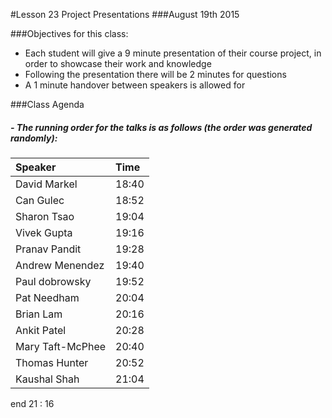 #Lesson 23 Project Presentations
###August 19th 2015

###Objectives for this class:
 * Each student will give a 9 minute presentation of their course project, in order to showcase their work and knowledge
 * Following the presentation there will be 2 minutes for questions
 * A 1 minute handover between speakers is allowed for
 
###Class Agenda
##### - The running order for the talks is as follows (the order was generated randomly):

| Speaker          | Time             | 
| :----------------|:-----------------|
|David Markel      |    18:40         |
|Can Gulec         |    18:52         |
|Sharon Tsao       |    19:04         |
|Vivek Gupta       |    19:16         |
|Pranav Pandit     |    19:28         |
|Andrew Menendez   |    19:40         |
|Paul dobrowsky    |    19:52         |
|Pat Needham       |    20:04         |
|Brian  Lam        |    20:16         |
|Ankit Patel       |    20:28         |
|Mary Taft-McPhee  |    20:40         |
|Thomas Hunter     |    20:52         |
|Kaushal Shah      |    21:04         |
end 21 : 16
 
